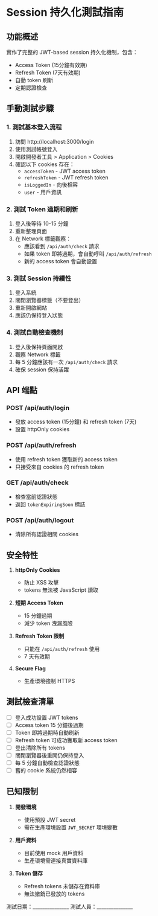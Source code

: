 # Session 持久化測試指南

## 功能概述
實作了完整的 JWT-based session 持久化機制，包含：
- Access Token (15分鐘有效期)
- Refresh Token (7天有效期)
- 自動 token 刷新
- 定期認證檢查

## 手動測試步驟

### 1. 測試基本登入流程
1. 訪問 http://localhost:3000/login
2. 使用測試帳號登入
3. 開啟開發者工具 > Application > Cookies
4. 確認以下 cookies 存在：
   - `accessToken` - JWT access token
   - `refreshToken` - JWT refresh token
   - `isLoggedIn` - 向後相容
   - `user` - 用戶資訊

### 2. 測試 Token 過期和刷新
1. 登入後等待 10-15 分鐘
2. 重新整理頁面
3. 在 Network 標籤觀察：
   - 應該看到 `/api/auth/check` 請求
   - 如果 token 即將過期，會自動呼叫 `/api/auth/refresh`
   - 新的 access token 會自動設置

### 3. 測試 Session 持續性
1. 登入系統
2. 關閉瀏覽器標籤（不要登出）
3. 重新開啟網站
4. 應該仍保持登入狀態

### 4. 測試自動檢查機制
1. 登入後保持頁面開啟
2. 觀察 Network 標籤
3. 每 5 分鐘應該有一次 `/api/auth/check` 請求
4. 確保 session 保持活躍

## API 端點

### POST /api/auth/login
- 發放 access token (15分鐘) 和 refresh token (7天)
- 設置 httpOnly cookies

### POST /api/auth/refresh
- 使用 refresh token 獲取新的 access token
- 只接受來自 cookies 的 refresh token

### GET /api/auth/check
- 檢查當前認證狀態
- 返回 `tokenExpiringSoon` 標誌

### POST /api/auth/logout
- 清除所有認證相關 cookies

## 安全特性

1. **httpOnly Cookies**
   - 防止 XSS 攻擊
   - tokens 無法被 JavaScript 讀取

2. **短期 Access Token**
   - 15 分鐘過期
   - 減少 token 洩漏風險

3. **Refresh Token 限制**
   - 只能在 `/api/auth/refresh` 使用
   - 7 天有效期

4. **Secure Flag**
   - 生產環境強制 HTTPS

## 測試檢查清單

- [ ] 登入成功設置 JWT tokens
- [ ] Access token 15 分鐘後過期
- [ ] Token 即將過期時自動刷新
- [ ] Refresh token 可成功獲取新 access token
- [ ] 登出清除所有 tokens
- [ ] 關閉瀏覽器後重開仍保持登入
- [ ] 每 5 分鐘自動檢查認證狀態
- [ ] 舊的 cookie 系統仍然相容

## 已知限制

1. **開發環境**
   - 使用預設 JWT secret
   - 需在生產環境設置 `JWT_SECRET` 環境變數

2. **用戶資料**
   - 目前使用 mock 用戶資料
   - 生產環境需連接真實資料庫

3. **Token 儲存**
   - Refresh tokens 未儲存在資料庫
   - 無法撤銷已發放的 tokens

測試日期：_______________
測試人員：_______________